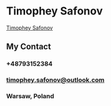 # **Timophey Safonov**
[Timophey Safonov](https://drive.google.com/file/d/1H8vza2ZOX8SdQI2lEXHe6liYJCOUsSNR/view?usp=sharing)
## My Contact
### +48793152384
### timophey.safonov@outlook.com
### Warsaw, Poland



